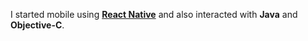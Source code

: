 I started mobile using **<a href='https://facebook.github.io/react-native/' target='_blank' rel='noopener'>React Native</a>** and also interacted with **Java** and **Objective-C**.
